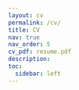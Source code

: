 ```yaml
---
layout: cv
permalink: /cv/
title: CV
nav: true
nav_order: 5
cv_pdf: resume.pdf
description: 
toc:
  sidebar: left
---
```

